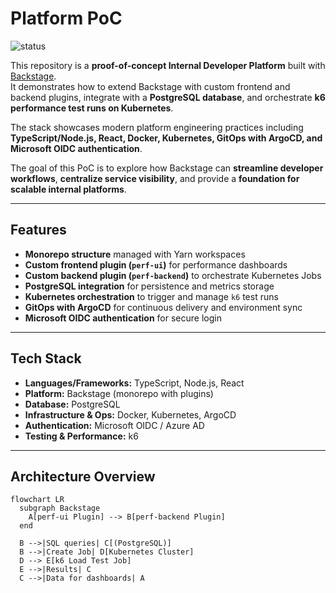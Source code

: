 # Platform PoC

![status](https://img.shields.io/badge/status-WIP-yellow)

This repository is a **proof-of-concept Internal Developer Platform** built with [Backstage](https://backstage.io).  
It demonstrates how to extend Backstage with custom frontend and backend plugins, integrate with a **PostgreSQL database**, and orchestrate **k6 performance test runs on Kubernetes**.  

The stack showcases modern platform engineering practices including **TypeScript/Node.js, React, Docker, Kubernetes, GitOps with ArgoCD, and Microsoft OIDC authentication**.  

The goal of this PoC is to explore how Backstage can **streamline developer workflows**, **centralize service visibility**, and provide a **foundation for scalable internal platforms**.

---

## Features
- **Monorepo structure** managed with Yarn workspaces  
- **Custom frontend plugin (`perf-ui`)** for performance dashboards  
- **Custom backend plugin (`perf-backend`)** to orchestrate Kubernetes Jobs  
- **PostgreSQL integration** for persistence and metrics storage  
- **Kubernetes orchestration** to trigger and manage `k6` test runs  
- **GitOps with ArgoCD** for continuous delivery and environment sync  
- **Microsoft OIDC authentication** for secure login  

---

## Tech Stack
- **Languages/Frameworks:** TypeScript, Node.js, React  
- **Platform:** Backstage (monorepo with plugins)  
- **Database:** PostgreSQL  
- **Infrastructure & Ops:** Docker, Kubernetes, ArgoCD  
- **Authentication:** Microsoft OIDC / Azure AD  
- **Testing & Performance:** k6  

---

## Architecture Overview

```mermaid
flowchart LR
  subgraph Backstage
    A[perf-ui Plugin] --> B[perf-backend Plugin]
  end

  B -->|SQL queries| C[(PostgreSQL)]
  B -->|Create Job| D[Kubernetes Cluster]
  D --> E[k6 Load Test Job]
  E -->|Results| C
  C -->|Data for dashboards| A
